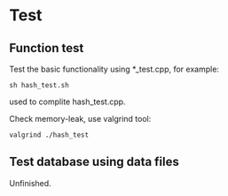 # Test

## Function test

Test the basic functionality using *_test.cpp, for example:

```
sh hash_test.sh
```

used to complite hash_test.cpp.

Check memory-leak, use valgrind tool:

```
valgrind ./hash_test
```

## Test database using data files

Unfinished.
